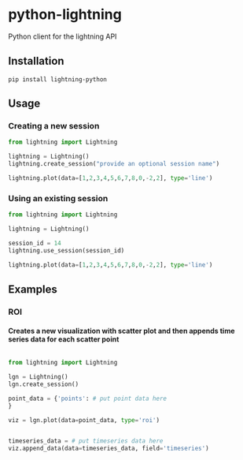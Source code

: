 python-lightning
================

Python client for the lightning API

## Installation

```
pip install lightning-python
```

## Usage

### Creating a new session

```python
from lightning import Lightning

lightning = Lightning()
lightning.create_session("provide an optional session name")

lightning.plot(data=[1,2,3,4,5,6,7,8,0,-2,2], type='line')

```

### Using an existing session


```python
from lightning import Lightning

lightning = Lightning()

session_id = 14
lightning.use_session(session_id)

lightning.plot(data=[1,2,3,4,5,6,7,8,0,-2,2], type='line')

```

## Examples

### ROI

#### Creates a new visualization with scatter plot and then appends time series data for each scatter point

```python

from lightning import Lightning

lgn = Lightning()
lgn.create_session()

point_data = {'points': # put point data here
}

viz = lgn.plot(data=point_data, type='roi')


timeseries_data = # put timeseries data here
viz.append_data(data=timeseries_data, field='timeseries')

```
